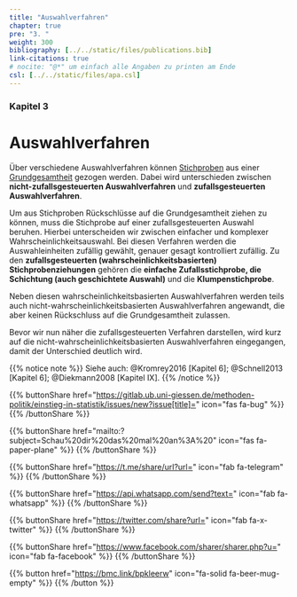 ```yaml
---
title: "Auswahlverfahren"
chapter: true
pre: "3. "
weight: 300
bibliography: [../../static/files/publications.bib]
link-citations: true
# nocite: "@*" um einfach alle Angaben zu printen am Ende
csl: [../../static/files/apa.csl]
---
```


### Kapitel 3

# Auswahlverfahren

Über verschiedene Auswahlverfahren können [Stichproben](../glossar/stichprobe/index.html) aus einer [Grundgesamtheit](../glossar/grundgesamtheit/index.html) gezogen werden. Dabei wird unterschieden zwischen **nicht-zufallsgesteuerten Auswahlverfahren** und **zufallsgesteuerten Auswahlverfahren**.

Um aus Stichproben Rückschlüsse auf die Grundgesamtheit ziehen zu können, muss die Stichprobe auf einer zufallsgesteuerten Auswahl beruhen. Hierbei unterscheiden wir zwischen einfacher und komplexer Wahrscheinlichkeitsauswahl. Bei diesen Verfahren werden die Auswahleinheiten zufällig gewählt, genauer gesagt kontrolliert zufällig. Zu den **zufallsgesteuerten (wahrscheinlichkeitsbasierten) Stichprobenziehungen** gehören die **einfache Zufallsstichprobe, die Schichtung (auch geschichtete Auswahl)** und die **Klumpenstichprobe**.

Neben diesen wahrscheinlichkeitsbasierten Auswahlverfahren werden teils auch nicht-wahrscheinlichkeitsbasierten Auswahlverfahren angewandt, die aber keinen Rückschluss auf die Grundgesamtheit zulassen. 

Bevor wir nun näher die zufallsgesteuerten Verfahren darstellen, wird kurz auf die nicht-wahrscheinlichkeitsbasierten Auswahlverfahren eingegangen, damit der Unterschied deutlich wird.

{{% notice note %}}
Siehe auch: @Kromrey2016 [Kapitel 6]; @Schnell2013 [Kapitel 6]; @Diekmann2008 [Kapitel IX].
{{% /notice %}}

{{% buttonShare href="https://gitlab.ub.uni-giessen.de/methoden-politik/einstieg-in-statistik/issues/new?issue[title]=" icon="fas fa-bug" %}} {{% /buttonShare %}} 

{{% buttonShare href="mailto:?subject=Schau%20dir%20das%20mal%20an%3A%20" icon="fas fa-paper-plane" %}} {{% /buttonShare %}}

{{% buttonShare href="https://t.me/share/url?url=" icon="fab fa-telegram" %}} {{% /buttonShare %}}

{{% buttonShare href="https://api.whatsapp.com/send?text=" icon="fab fa-whatsapp" %}} {{% /buttonShare %}}

{{% buttonShare href="https://twitter.com/share?url=" icon="fab fa-x-twitter" %}} {{% /buttonShare %}}

{{% buttonShare href="https://www.facebook.com/sharer/sharer.php?u=" icon="fab fa-facebook" %}} {{% /buttonShare %}}

{{% button href="https://bmc.link/bpkleerw" icon="fa-solid fa-beer-mug-empty" %}} {{% /button %}}
